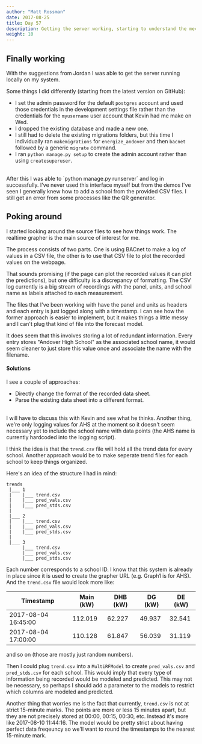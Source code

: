 ```yaml
---
author: "Matt Rossman"
date: 2017-08-25
title: Day 57
description: Getting the server working, starting to understand the mechanics
weight: 10
---
```


## Finally working
With the suggestions from Jordan I was able to get the server running locally on my system.

Some things I did differently (starting from the latest version on GitHub):

- I set the admin password for the default `postgres` account and used those credentials in the development settings file rather than the credentials for the `myusername` user account that Kevin had me make on Wed.
- I dropped the existing database and made a new one.
- I still had to delete the existing migrations folders, but this time I individually ran `makemigrations` for `energize_andover` and then `bacnet` followed by a generic `migrate` command.
- I ran `python manage.py setup` to create the admin account rather than using `createsuperuser`.

<br>
After this I was able to `python manage.py runserver` and log in successfully. I've never used this interface myself but from the demos I've seen I generally knew how to add a school from the provided CSV files. I still get an error from some processes like the QR generator.

## Poking around
I started looking around the source files to see how things work. The realtime grapher is the main source of interest for me.

The process consists of two parts. One is using BACnet to make a log of values in a CSV file, the other is to use that CSV file to plot the recorded values on the webpage.

That sounds promising (if the page can plot the recorded values it can plot the predictions), but one difficulty is a discrepancy of formatting. The CSV log currently is a big stream of recordings with the panel, units, and school name as labels attached to each measurement.

The files that I've been working with have the panel and units as headers and each entry is just logged along with a timestamp. I can see how the former approach is easier to implement, but it makes things a little messy and I can't plug that kind of file into the forecast model.

It does seem that this involves storing a lot of redundant information. Every entry stores "Andover High School" as the associated school name, it would seem cleaner to just store this value once and associate the name with the filename.

#### Solutions

I see a couple of approaches:

- Directly change the format of the recorded data sheet.
- Parse the existing data sheet into a different format.

<br>
I will have to discuss this with Kevin and see what he thinks. Another thing, we're only logging values for AHS at the moment so it doesn't seem necessary yet to include the school name with data points (the AHS name is currently hardcoded into the logging script).

I think the idea is that the `trend.csv` file will hold all the trend data for every school. Another approach would be to make seperate trend files for each school to keep things organized.

Here's an idea of the structure I had in mind:
<pre><code class="nohighlight">trends
 |___ 1
 |    |___ trend.csv
 |    |___ pred_vals.csv
 |    |___ pred_stds.csv
 |
 |___ 2
 |    |___ trend.csv
 |    |___ pred_vals.csv
 |    |___ pred_stds.csv
 |
 |___ 3
      |___ trend.csv
      |___ pred_vals.csv
      |___ pred_stds.csv
</code></pre>

Each number corresponds to a school ID. I know that this system is already in place since it is used to create the grapher URL (e.g. Graph1 is for AHS). And the `trend.csv` file would look more like:

Timestamp | Main (kW) | DHB (kW) | DG (kW) | DE (kW)
----------|-----------|----------|---------|-----------
2017-08-04 16:45:00 | 112.019 | 62.227 | 49.937 | 32.541
2017-08-04 17:00:00 | 110.128 | 61.847 | 56.039 | 31.119

and so on (those are mostly just random numbers).

Then I could plug `trend.csv` into a `MultiRFModel` to create `pred_vals.csv` and `pred_stds.csv` for each school. This would imply that every type of information being recorded would be modeled and predicted. This may not be necessary, so perhaps I should add a parameter to the models to restrict which columns are modeled and predicted.

Another thing that worries me is the fact that currently, `trend.csv` is not at strict 15-minute marks. The points are more or less 15 minutes apart, but they are not precisely stored at 00:00, 00:15, 00:30, etc. Instead it's more like 2017-08-10 11:44:16. The model would be pretty strict about having perfect data freqeuncy so we'll want to round the timestamps to the nearest 15-minute mark.
